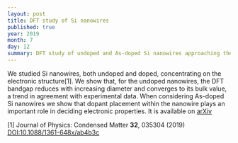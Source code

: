 ```yaml
---
layout: post
title: DFT study of Si nanowires
published: true
year: 2019
month: 7
day: 12
summary: DFT study of undoped and As-doped Si nanowires approaching the bulk limit
---
```

We studied Si nanowires, both undoped and doped, concentrating on the electronic structure[1]. 
We show that, for the undoped nanowires, the DFT bandgap reduces with increasing
diameter and converges to its bulk value, a trend in agreement with experimental
data. When considering As-doped Si nanowires we show that dopant placement within the
nanowire plays an important role in deciding electronic properties. It
is available on [arXiv](https://arxiv.org/abs/1907.05768) 

[1] Journal of Physics: Condensed Matter **32**, 035304 (2019) [DOI:10.1088/1361-648x/ab4b3c](https://doi.org/10.1088%2F1361-648x%2Fab4b3c)
